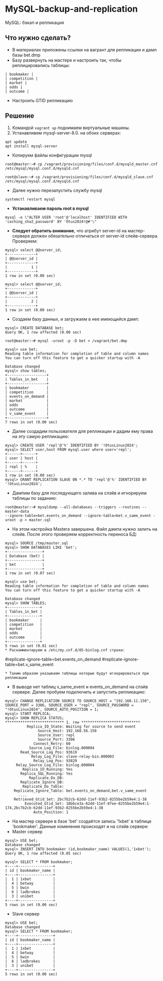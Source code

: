 # MySQL-backup-and-replication
MySQL: бэкап и репликация
## Что нужно сделать?
* В материалах приложены ссылки на вагрант для репликации и дамп базы bet.dmp
* Базу развернуть на мастере и настроить так, чтобы реплицировались таблицы:
```
| bookmaker |
| competition |
| market |
| odds |
| outcome |
```
* Настроить GTID репликацию

## Решение
1. Командой ``` vagrant up ``` поднимаем виртуальные машины.
2. Устанавливем mysql-server-8.0. на обоих серверах:
```
apt update
apt install mysql-server
```
* Копируем файлы конфигурации mysql
```
root@master:~# cp /vagrant/provisioning/files/conf.d/mysqld_master.cnf /etc/mysql/mysql.conf.d/mysqld.cnf

root@slave:~# cp /vagrant/provisioning/files/conf.d/mysqld_slave.cnf /etc/mysql/mysql.conf.d/mysqld.cnf
```
* Далее нужно перезапустить службу mysql
```
systemctl restart mysql
```
* **Устанавливаем пароль root в mysql**
```
mysql -e \"ALTER USER 'root'@'localhost' IDENTIFIED WITH 'caching_sha2_password' BY 'Otus2024!@#'\"
```
* **Следует обратить внимание**, что атрибут server-id на мастер-сервере должен обязательно отличаться от server-id слейв-сервера. Проверяем:
 ```
mysql> select @@server_id;
+-------------+
| @@server_id |
+-------------+
|           1 |
+-------------+
1 row in set (0.00 sec)

mysql> select @@server_id;
+-------------+
| @@server_id |
+-------------+
|           2 |
+-------------+
1 row in set (0.00 sec)
```
* Создаем базу данных, и загружаем в нее имеющийся дамп:
```
mysql> CREATE DATABASE bet;
Query OK, 1 row affected (0.00 sec)

root@master:~# mysql -uroot -p -D bet < /vagrant/bet.dmp

mysql> use bet;
Reading table information for completion of table and column names
You can turn off this feature to get a quicker startup with -A

Database changed
mysql> show tables;
+------------------+
| Tables_in_bet    |
+------------------+
| bookmaker        |   
| competition      |
| events_on_demand |
| market           |
| odds             |
| outcome          |
| v_same_event     |
+------------------+
7 rows in set (0.00 sec)
```
* Далее создадим пользователя для репликации и дадим ему права на эту самую репликацию:
```
mysql> CREATE USER 'repl'@'%' IDENTIFIED BY '!OtusLinux2024';
mysql> SELECT user,host FROM mysql.user where user='repl';
+------+------+
| user | host |
+------+------+
| repl | %    |
+------+------+
1 row in set (0.00 sec)
mysql> GRANT REPLICATION SLAVE ON *.* TO 'repl'@'%' IDENTIFIED BY '!OtusLinux2024';
```
* Дампим базу для последующего залива на слэйв и игнорируем таблицы по заданию:
```
root@master:~# mysqldump --all-databases --triggers --routines --master-data
--ignore-table=bet.events_on_demand --ignore-table=bet.v_same_event -uroot -p > master.sql
```
* На этом настройка Mastera завершена. Файл дампа нужно залить на слейв. После этого проверяем корректность переноса БД:
```
mysql> SOURCE /tmp/master.sql
mysql> SHOW DATABASES LIKE 'bet';
+----------------+
| Database (bet) |
+----------------+
| bet            |
+----------------+
1 row in set (0.07 sec)

mysql> use bet;
Reading table information for completion of table and column names
You can turn off this feature to get a quicker startup with -A

Database changed
mysql> SHOW TABLES;
+---------------+
| Tables_in_bet |
+---------------+
| bookmaker     |
| competition   |
| market        |
| odds          |
| outcome       |
+---------------+
5 rows in set (0.01 sec)
* Раскомментируем в /etc/my.cnf.d/05-binlog.cnf строки:
```
#replicate-ignore-table=bet.events_on_demand
#replicate-ignore-table=bet.v_same_event
```
* Таким образом указываем таблицы которые будут игнорироваться при репликации
```
* В выводе нет таблиц v_same_event и events_on_demand на слэйв сервере. Далее пробуем подключить и запустить репликацию:
```
mysql> CHANGE REPLICATION SOURCE TO SOURCE_HOST = "192.168.11.150", SOURCE_PORT = 3306, SOURCE_USER = "repl", SOURCE_PASSWORD =  "!OtusLinux2024", SOURCE_AUTO_POSITION = 1;
mysql> START REPLICA;
mysql> SHOW REPLICA STATUS;
*************************** 1. row ***************************
          Replica_IO_State: Waiting for source to send event
               Source_Host: 192.168.56.150
               Source_User: repl
               Source_Port: 3306
             Connect_Retry: 60
           Source_Log_File: binlog.000004
       Read_Source_Log_Pos: 93619
            Relay_Log_File: slave-relay-bin.000003
             Relay_Log_Pos: 93829
     Relay_Source_Log_File: binlog.000004
        Replica_IO_Running: Yes
       Replica_SQL_Running: Yes
           Replicate_Do_DB: 
       Replicate_Ignore_DB: 
        Replicate_Do_Table: 
    Replicate_Ignore_Table: bet.events_on_demand,bet.v_same_event
      ....
    Retrieved_Gtid_Set: 2bc7b2cb-62dd-11ef-93b2-0255be2b59e4:1-38
         Executed_Gtid_Set: 18bbce3a-62dd-11ef-8fee-0255be2b59e4:1-174,2bc7b2cb-62dd-11ef-93b2-0255be2b59e4:1-38
             Auto_Position: 1
```
* На мастер сервере в базе 'bet' создаётся запись '1xbet' в таблице 'bookmaker'. Данные изменения происходят и на слэйв сервере:
* Master сервер
```
mysql> USE bet;
Database changed
mysql> INSERT INTO bookmaker (id,bookmaker_name) VALUES(1,'1xbet');
Query OK, 1 row affected (0.05 sec)

mysql> SELECT * FROM bookmaker;
+----+----------------+
| id | bookmaker_name |
+----+----------------+
|  1 | 1xbet          |
|  4 | betway         |
|  5 | bwin           |
|  6 | ladbrokes      |
|  3 | unibet         |
+----+----------------+
5 rows in set (0.00 sec)
```
* Slave сервер
```
mysql> USE bet;
Database changed
mysql> SELECT * FROM bookmaker;
+----+----------------+
| id | bookmaker_name |
+----+----------------+
|  1 | 1xbet          |   
|  4 | betway         |
|  5 | bwin           |
|  6 | ladbrokes      |
|  3 | unibet         |
+----+----------------+
5 rows in set (0.00 sec)   
```
